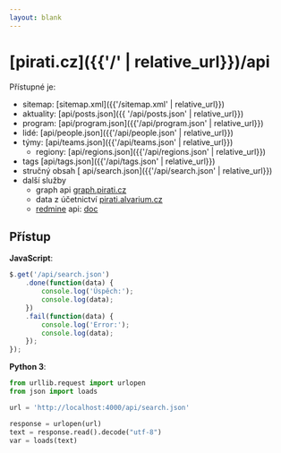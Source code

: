 ```yaml
---
layout: blank
---
```


# [pirati.cz]({{'/' | relative_url}})/api

Přístupné je:

- sitemap: [sitemap.xml]({{'/sitemap.xml' | relative_url}})
- aktuality: [api/posts.json]({{ '/api/posts.json' | relative_url}})
- program: [api/program.json]({{'/api/program.json' | relative_url}})
- lidé: [api/people.json]({{'/api/people.json' | relative_url}})
- týmy: [api/teams.json]({{'/api/teams.json' | relative_url}})
  - regiony: [api/regions.json]({{'/api/regions.json' | relative_url}})
- tags [api/tags.json]({{'/api/tags.json' | relative_url}})
- stručný obsah [ api/search.json]({{'/api/search.json' | relative_url}})
- další služby
  - graph api [graph.pirati.cz](https://graph.pirati.cz)
  - data z účetnictví [pirati.alvarium.cz](http://pirati.alvarium.cz)
  - [redmine](https://redmine.pirati.cz) api: [doc](http://www.redmine.org/projects/redmine/wiki/Rest_api)

## Přístup

**JavaScript**:

```javascript
$.get('/api/search.json')
    .done(function(data) {
        console.log('Úspěch:');
        console.log(data);
    })
    .fail(function(data) {
        console.log('Error:');
        console.log(data);
    });
});
```

**Python 3**:

```python
from urllib.request import urlopen
from json import loads

url = 'http://localhost:4000/api/search.json'

response = urlopen(url)
text = response.read().decode("utf-8")
var = loads(text)
```
